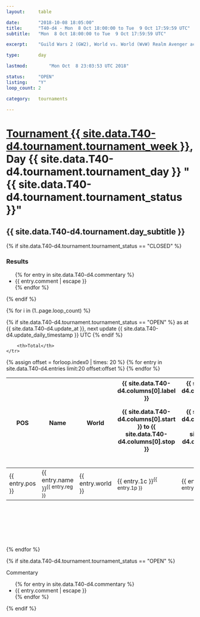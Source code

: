 ```yaml
---
layout: 	table

date: 		"2018-10-08 18:05:00"
title: 		"T40-d4 - Mon  8 Oct 18:00:00 to Tue  9 Oct 17:59:59 UTC"
subtitle: 	"Mon  8 Oct 18:00:00 to Tue  9 Oct 17:59:59 UTC"

excerpt:    "Guild Wars 2 (GW2), World vs. World (WvW) Realm Avenger achivement Tournament. \"Every Kill Counts\""

type:       day

lastmod: 		"Mon Oct  8 23:03:53 UTC 2018"

status:     "OPEN"
listing:    "Y"
loop_count: 2

category: 	tournaments

---
```

<div class="table_header">
    <h1><a href="{{ site.data.T40-d4.tournament.week_url }}">Tournament {{ site.data.T40-d4.tournament.tournament_week }}</a>, Day {{ site.data.T40-d4.tournament.tournament_day }} "{{ site.data.T40-d4.tournament.tournament_status }}"</h1>
    <h2>{{ site.data.T40-d4.tournament.day_subtitle }}</h2> 
</div>

{% if site.data.T40-d4.tournament.tournament_status == "CLOSED" %} 
<div class="commentary">
  <h3>Results</h3>
  <ul>
    {% for entry in site.data.T40-d4.commentary %}
    <li class="commentary_list">{{ entry.comment | escape }}</li>
    {% endfor %}
  </ul>
</div>
{% endif %}


{% for i in (1..page.loop_count) %}

{% if site.data.T40-d4.tournament.tournament_status == "OPEN" %} 
<span class="table_nextupdate">as at {{ site.data.T40-d4.update_at }}, next update {{ site.data.T40-d4.update_daily_timestamp }} UTC</span> 
{% endif %}

<table class="day_table">
  <colgroup>
    <col style="width:18px">
    <col style="width:55px">
    <col style="width:55px">
    <col style="width:12px">
    <col style="width:12px">
    <col style="width:12px">
    <col style="width:12px">
    <col style="width:12px">
    <col style="width:12px">
    <col style="width:12px">
    <col style="width:12px">
    <col style="width:12px">
    <col style="width:12px">
    <col style="width:12px">
    <col style="width:12px">
    <col style="width:12px">
    <col style="width:12px">
    <col style="width:12px">
    <col style="width:12px">
    <col style="width:12px">
    <col style="width:12px">
    <col style="width:12px">
    <col style="width:12px">
    <col style="width:12px">
    <col style="width:12px">
    <col style="width:12px">
    <col style="width:12px">
    <col style="width:18px">
  </colgroup>  
  <thead>
    <tr>
        <th>POS</th>
        <th class="AlignLeft">Name</th>
        <th class="AlignLeft">World</th>

<th><div class="label">{{ site.data.T40-d4.columns[0].label }}<p class="onhover">{{ site.data.T40-d4.columns[0].start }} to {{ site.data.T40-d4.columns[0].stop }}</p></div>​</th>
<th><div class="label">{{ site.data.T40-d4.columns[1].label }}<p class="onhover">{{ site.data.T40-d4.columns[1].start }} to {{ site.data.T40-d4.columns[1].stop }}</p></div>​</th>
<th><div class="label">{{ site.data.T40-d4.columns[2].label }}<p class="onhover">{{ site.data.T40-d4.columns[2].start }} to {{ site.data.T40-d4.columns[2].stop }}</p></div>​</th>
<th><div class="label">{{ site.data.T40-d4.columns[3].label }}<p class="onhover">{{ site.data.T40-d4.columns[3].start }} to {{ site.data.T40-d4.columns[3].stop }}</p></div>​</th>
<th><div class="label">{{ site.data.T40-d4.columns[4].label }}<p class="onhover">{{ site.data.T40-d4.columns[4].start }} to {{ site.data.T40-d4.columns[4].stop }}</p></div>​</th>
<th><div class="label">{{ site.data.T40-d4.columns[5].label }}<p class="onhover">{{ site.data.T40-d4.columns[5].start }} to {{ site.data.T40-d4.columns[5].stop }}</p></div>​</th>
<th><div class="label">{{ site.data.T40-d4.columns[6].label }}<p class="onhover">{{ site.data.T40-d4.columns[6].start }} to {{ site.data.T40-d4.columns[6].stop }}</p></div>​</th>
<th><div class="label">{{ site.data.T40-d4.columns[7].label }}<p class="onhover">{{ site.data.T40-d4.columns[7].start }} to {{ site.data.T40-d4.columns[7].stop }}</p></div>​</th>
<th><div class="label">{{ site.data.T40-d4.columns[8].label }}<p class="onhover">{{ site.data.T40-d4.columns[8].start }} to {{ site.data.T40-d4.columns[8].stop }}</p></div>​</th>
<th><div class="label">{{ site.data.T40-d4.columns[9].label }}<p class="onhover">{{ site.data.T40-d4.columns[9].start }} to {{ site.data.T40-d4.columns[9].stop }}</p></div>​</th>
<th><div class="label">{{ site.data.T40-d4.columns[10].label }}<p class="onhover">{{ site.data.T40-d4.columns[10].start }} to {{ site.data.T40-d4.columns[10].stop }}</p></div>​</th>

<th><div class="label">{{ site.data.T40-d4.columns[11].label }}<p class="onhover">{{ site.data.T40-d4.columns[11].start }} to {{ site.data.T40-d4.columns[11].stop }}</p></div>​</th>
<th><div class="label">{{ site.data.T40-d4.columns[12].label }}<p class="onhover">{{ site.data.T40-d4.columns[12].start }} to {{ site.data.T40-d4.columns[12].stop }}</p></div>​</th>
<th><div class="label">{{ site.data.T40-d4.columns[13].label }}<p class="onhover">{{ site.data.T40-d4.columns[13].start }} to {{ site.data.T40-d4.columns[13].stop }}</p></div>​</th>
<th><div class="label">{{ site.data.T40-d4.columns[14].label }}<p class="onhover">{{ site.data.T40-d4.columns[14].start }} to {{ site.data.T40-d4.columns[14].stop }}</p></div>​</th>
<th><div class="label">{{ site.data.T40-d4.columns[15].label }}<p class="onhover">{{ site.data.T40-d4.columns[15].start }} to {{ site.data.T40-d4.columns[15].stop }}</p></div>​</th>
<th><div class="label">{{ site.data.T40-d4.columns[16].label }}<p class="onhover">{{ site.data.T40-d4.columns[16].start }} to {{ site.data.T40-d4.columns[16].stop }}</p></div>​</th>
<th><div class="label">{{ site.data.T40-d4.columns[17].label }}<p class="onhover">{{ site.data.T40-d4.columns[17].start }} to {{ site.data.T40-d4.columns[17].stop }}</p></div>​</th>
<th><div class="label">{{ site.data.T40-d4.columns[18].label }}<p class="onhover">{{ site.data.T40-d4.columns[18].start }} to {{ site.data.T40-d4.columns[18].stop }}</p></div>​</th>
<th><div class="label">{{ site.data.T40-d4.columns[19].label }}<p class="onhover">{{ site.data.T40-d4.columns[19].start }} to {{ site.data.T40-d4.columns[19].stop }}</p></div>​</th>
<th><div class="label">{{ site.data.T40-d4.columns[20].label }}<p class="onhover">{{ site.data.T40-d4.columns[20].start }} to {{ site.data.T40-d4.columns[20].stop }}</p></div>​</th>

<th><div class="label">{{ site.data.T40-d4.columns[21].label }}<p class="onhover">{{ site.data.T40-d4.columns[21].start }} to {{ site.data.T40-d4.columns[21].stop }}</p></div>​</th>
<th><div class="label">{{ site.data.T40-d4.columns[22].label }}<p class="onhover">{{ site.data.T40-d4.columns[22].start }} to {{ site.data.T40-d4.columns[22].stop }}</p></div>​</th>
<th><div class="label">{{ site.data.T40-d4.columns[23].label }}<p class="onhover">{{ site.data.T40-d4.columns[23].start }} to {{ site.data.T40-d4.columns[23].stop }}</p></div>​</th>

        <th>Total</th>
    </tr>
  </thead>
  {% assign offset = forloop.index0 | times: 20 %}
<tbody>
{% for entry in site.data.T40-d4.entries limit:20 offset:offset %}
  <tr>
    <td class="pl{{ entry.pos }}">{{ entry.pos }}</td>
    <td class="AlignLeft">{{ entry.name }}<sup>{{ entry.reg }}</sup></td>
    <td class="AlignLeft">{{ entry.world }}</td>
    <td class="pl{{ entry.1p }}">{{ entry.1c }}<sup>{{ entry.1p }}</sup></td>
    <td class="pl{{ entry.2p }}">{{ entry.2c }}<sup>{{ entry.2p }}</sup></td>
    <td class="pl{{ entry.3p }}">{{ entry.3c }}<sup>{{ entry.3p }}</sup></td>
    <td class="pl{{ entry.4p }}">{{ entry.4c }}<sup>{{ entry.4p }}</sup></td>
    <td class="pl{{ entry.5p }}">{{ entry.5c }}<sup>{{ entry.5p }}</sup></td>
    <td class="pl{{ entry.6p }}">{{ entry.6c }}<sup>{{ entry.6p }}</sup></td>
    <td class="pl{{ entry.7p }}">{{ entry.7c }}<sup>{{ entry.7p }}</sup></td>
    <td class="pl{{ entry.8p }}">{{ entry.8c }}<sup>{{ entry.8p }}</sup></td>
    <td class="pl{{ entry.9p }}">{{ entry.9c }}<sup>{{ entry.9p }}</sup></td>
    <td class="pl{{ entry.10p }}">{{ entry.10c }}<sup>{{ entry.10p }}</sup></td>
    <td class="pl{{ entry.11p }}">{{ entry.11c }}<sup>{{ entry.11p }}</sup></td>
    <td class="pl{{ entry.12p }}">{{ entry.12c }}<sup>{{ entry.12p }}</sup></td>
    <td class="pl{{ entry.13p }}">{{ entry.13c }}<sup>{{ entry.13p }}</sup></td>
    <td class="pl{{ entry.14p }}">{{ entry.14c }}<sup>{{ entry.14p }}</sup></td>
    <td class="pl{{ entry.15p }}">{{ entry.15c }}<sup>{{ entry.15p }}</sup></td>
    <td class="pl{{ entry.16p }}">{{ entry.16c }}<sup>{{ entry.16p }}</sup></td>
    <td class="pl{{ entry.17p }}">{{ entry.17c }}<sup>{{ entry.17p }}</sup></td>
    <td class="pl{{ entry.18p }}">{{ entry.18c }}<sup>{{ entry.18p }}</sup></td>
    <td class="pl{{ entry.19p }}">{{ entry.19c }}<sup>{{ entry.19p }}</sup></td>
    <td class="pl{{ entry.20p }}">{{ entry.20c }}<sup>{{ entry.20p }}</sup></td>
    <td class="pl{{ entry.21p }}">{{ entry.21c }}<sup>{{ entry.21p }}</sup></td>
    <td class="pl{{ entry.22p }}">{{ entry.22c }}<sup>{{ entry.22p }}</sup></td>
    <td class="pl{{ entry.23p }}">{{ entry.23c }}<sup>{{ entry.23p }}</sup></td>
    <td class="pl{{ entry.24p }}">{{ entry.24c }}<sup>{{ entry.24p }}</sup></td>
    <td>{{ entry.total }}</td>
  </tr>
{% endfor %}  
</tbody>
</table>
<div class="leaderboard">
  <script async src="//pagead2.googlesyndication.com/pagead/js/adsbygoogle.js"></script>
  <!-- 728x90 -->
  <ins class="adsbygoogle"
       style="display:inline-block;width:728px;height:90px"
       data-ad-client="ca-pub-3274917281288240"
       data-ad-slot="3870538733"></ins>
  <script>
  (adsbygoogle = window.adsbygoogle || []).push({});
  </script>    
</div>
<br />
{% endfor %}

{% if site.data.T40-d4.tournament.tournament_status == "OPEN" %} 
<div class="commentary">
  <span class="commentary_title">Commentary</span>
  <ul>
    {% for entry in site.data.T40-d4.commentary %}
    <li class="commentary_list">{{ entry.comment | escape }}</li>
    {% endfor %}
  </ul>
</div>
{% endif %}


